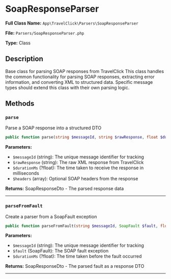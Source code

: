 # SoapResponseParser

**Full Class Name:** `App\TravelClick\Parsers\SoapResponseParser`

**File:** `Parsers/SoapResponseParser.php`

**Type:** Class

## Description

Base class for parsing SOAP responses from TravelClick
This class handles the common functionality for parsing SOAP responses,
extracting error information, and converting XML to structured data.
Specific message types should extend this class with their own parsing logic.

## Methods

### `parse`

Parse a SOAP response into a structured DTO

```php
public function parse(string $messageId, string $rawResponse, float $durationMs = null, array $headers = []): App\TravelClick\DTOs\SoapResponseDto
```

**Parameters:**

- `$messageId` (string): The unique message identifier for tracking
- `$rawResponse` (string): The raw XML response from TravelClick
- `$durationMs` (?float): The time taken to receive the response in milliseconds
- `$headers` (array): Optional SOAP headers from the response

**Returns:** SoapResponseDto - The parsed response data

---

### `parseFromFault`

Create a parser from a SoapFault exception

```php
public function parseFromFault(string $messageId, SoapFault $fault, float $durationMs = null): App\TravelClick\DTOs\SoapResponseDto
```

**Parameters:**

- `$messageId` (string): The unique message identifier for tracking
- `$fault` (SoapFault): The SOAP fault exception
- `$durationMs` (?float): The time taken before the fault occurred

**Returns:** SoapResponseDto - The parsed fault as a response DTO

---

